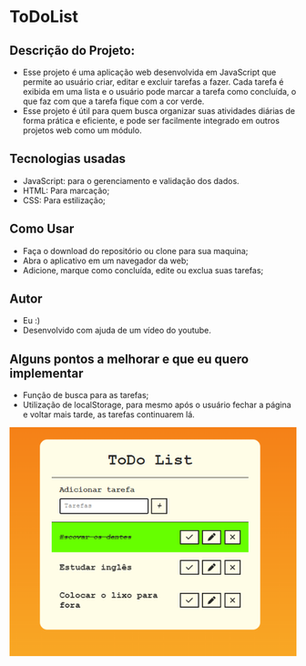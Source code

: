 # ToDoList
## Descrição do Projeto: 
- Esse projeto é uma aplicação web desenvolvida em JavaScript que permite ao usuário criar, editar e excluir tarefas a fazer. Cada tarefa é exibida em uma lista e o usuário pode marcar a tarefa como concluída, o que faz com que a tarefa fique com a cor verde.
- Esse projeto é útil para quem busca organizar suas atividades diárias de forma prática e eficiente, e pode ser facilmente integrado em outros projetos web como um módulo.

## Tecnologias usadas
- JavaScript: para o gerenciamento e validação dos dados.
- HTML: Para marcação;
- CSS: Para estilização;

## Como Usar
- Faça o download do repositório ou clone para sua maquina;
- Abra o aplicativo em um navegador da web;
- Adicione, marque como concluída, edite ou exclua suas tarefas;

## Autor
- Eu :)
- Desenvolvido com ajuda de um vídeo do youtube.

## Alguns pontos a melhorar e que eu quero implementar
- Função de busca para as tarefas;
- Utilização de localStorage, para mesmo após o usuário fechar a página e voltar mais tarde, as tarefas continuarem lá.

![](tela.png)
